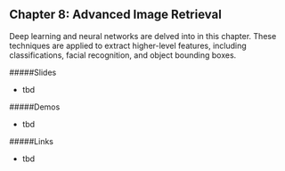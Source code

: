 ## Chapter 8: Advanced Image Retrieval
Deep learning and neural networks are delved into in this chapter. These techniques are applied to extract higher-level features, including classifications, facial recognition, and object bounding boxes.

#####Slides
- tbd

#####Demos
- tbd

#####Links
- tbd
